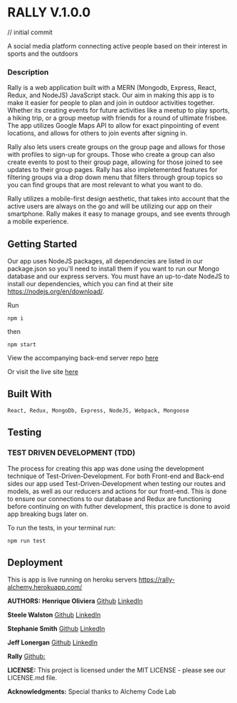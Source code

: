 # RALLY V.1.0.0

// initial commit 

A social media platform connecting active people based on their interest in sports and the outdoors

### Description
Rally is a web application built with a MERN (Mongodb, Express, React, Redux, and NodeJS) JavaScript stack. Our aim in making this app is to make it easier for people to plan and join in outdoor activities together. Whether its creating events for future activities like a meetup to play sports, a hiking trip, or a group meetup with friends for a round of ultimate frisbee. The app utilizes Google Maps API to allow for exact pinpointing of event locations, and allows for others to join events after signing in. 
    
Rally also lets users create groups on the group page and allows for those with profiles to sign-up for groups. Those who create a group can also create events to post to their group page, allowing for those joined to see updates to their group pages. Rally has also impletemented features for filtering groups via a drop down menu that filters through group topics so you can find groups that are most relevant to what you want to do.

Rally utilizes a mobile-first design aesthetic, that takes into account that the active users are always on the go and will be utilizing our app on their smartphone. Rally makes it easy to manage groups, and see events through a mobile experience.

## Getting Started
Our app uses NodeJS packages, all dependencies are listed in our package.json so you'll need to install them if you want to run our Mongo database and our express servers. You must have an up-to-date NodeJS to install our dependencies, which you can find at their site https://nodejs.org/en/download/.     

Run

    npm i

then

    npm start

View the accompanying back-end server repo [here](https://github.com/TEAMBENTO/Server)

Or visit the live site [here](http://rally-alchemy.herokuapp.com/)

## Built With

    React, Redux, MongoDb, Express, NodeJS, Webpack, Mongoose

## Testing

### TEST DRIVEN DEVELOPMENT (TDD)
The process for creating this app was done using the development technique of Test-Driven-Development. For both Front-end and Back-end sides our app used Test-Driven-Development when testing our routes and models, as well as our reducers and actions for our front-end. This is done to ensure our connections to our database and Redux are functioning before continuing on with futher development, this practice is done to avoid app breaking bugs later on.

To run the tests, in your terminal run:

`npm run test`

## Deployment
This is app is live running on heroku servers https://rally-alchemy.herokuapp.com/ 
                     

**AUTHORS:**
**Henrique Oliviera** [Github](https://github.com/hnrzzle) [LinkedIn](https://www.linkedin.com/in/henriquejoliveira/)

**Steele Walston** [Github](https://github.com/SteeleWalston) [LinkedIn](https://www.linkedin.com/in/steelewalston/)

**Stephanie Smith** [Github](https://github.com/stephaniesmith) [LinkedIn](https://www.linkedin.com/in/stephanie-lauren-smith/)

**Jeff Lonergan** [Github](https://github.com/J3ffcon1) [LinkedIn](https://www.linkedin.com/in/jeffrey-lonergan/)


**Rally** [Github:](https://github.com/TEAMBENTO)



**LICENSE:**
This project is licensed under the MIT LICENSE - please see our LICENSE.md file.

**Acknowledgments:**
Special thanks to Alchemy Code Lab 
